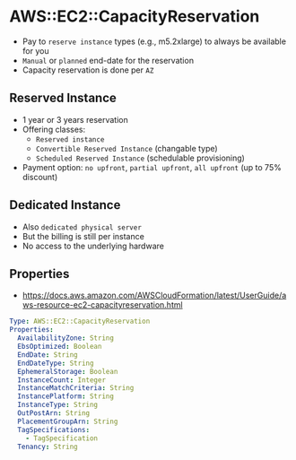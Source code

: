 # AWS::EC2::CapacityReservation

- Pay to `reserve instance` types (e.g., m5.2xlarge) to always be available for you
- `Manual` or `planned` end-date for the reservation
- Capacity reservation is done per `AZ`

## Reserved Instance

- 1 year or 3 years reservation
- Offering classes:
  - `Reserved instance`
  - `Convertible Reserved Instance` (changable type)
  - `Scheduled Reserved Instance` (schedulable provisioning)
- Payment option: `no upfront`, `partial upfront`, `all upfront` (up to 75% discount)

## Dedicated Instance

- Also `dedicated physical server`
- But the billing is still per instance
- No access to the underlying hardware

## Properties

- <https://docs.aws.amazon.com/AWSCloudFormation/latest/UserGuide/aws-resource-ec2-capacityreservation.html>

```yaml
Type: AWS::EC2::CapacityReservation
Properties:
  AvailabilityZone: String
  EbsOptimized: Boolean
  EndDate: String
  EndDateType: String
  EphemeralStorage: Boolean
  InstanceCount: Integer
  InstanceMatchCriteria: String
  InstancePlatform: String
  InstanceType: String
  OutPostArn: String
  PlacementGroupArn: String
  TagSpecifications:
    - TagSpecification
  Tenancy: String

```
